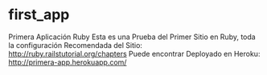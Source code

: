 first_app
=========

Primera Aplicación Ruby
Esta es una Prueba del Primer Sitio en Ruby, 
toda la configuración Recomendada  del Sitio:
http://ruby.railstutorial.org/chapters
Puede encontrar Deployado en Heroku:
http://primera-app.herokuapp.com/